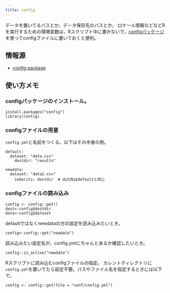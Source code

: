 ```yaml
---
title: config
---
```


データを置いてるバスとか，データ保存先のパスとか，
ロケール情報などなどRを実行するための環境変数は，Rスクリプト中に書かないで，[configパッケージ](https://github.com/rstudio/config)を使ってconfigファイルに書いておくと便利。

## 情報源

- [config package](https://cran.r-project.org/web/packages/config/vignettes/introduction.html)

## 使い方メモ

### configパッケージのインストール。

```
install.packages("config")
library(config)
```

### configファイルの用意

`config.yml`と名前をつくる。以下はその中身の例。
```
default:
  dataset: "data.csv"
	destdir: "results"

newdata:
  dataset: "data2.csv"
	inherits: destdir  # 出力先はdefaultと同じ
```

### configファイルの読み込み

```
config <- config::get()
dest<-config$destdir
data<-config$dataset
```

defaultではなくnewdataの方の設定を読み込みたいとき。
```
config<-config::get("newdata")
```

読み込みたい設定名が，config.ymlにちゃんとあるか確認したいとき。
```
config::is_active("newdata")
```

Rスクリプトに読み込むconfigファイルの指定。
カレントディレクトリに`config.yml`を置いてたら設定不要。パスやファイル名を指定するときには以下で。
```
config <- config::get(file = "conf/config.yml")
```
